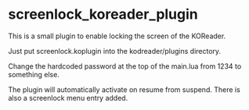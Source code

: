 # screenlock_koreader_plugin
This is a small plugin to enable locking the screen of the KOReader.

Just put screenlock.koplugin into the kodreader/plugins directory.

Change the hardcoded password at the top of the main.lua from 1234 to something else.

The plugin will automatically activate on resume from suspend. There is also a screenlock menu entry added.
